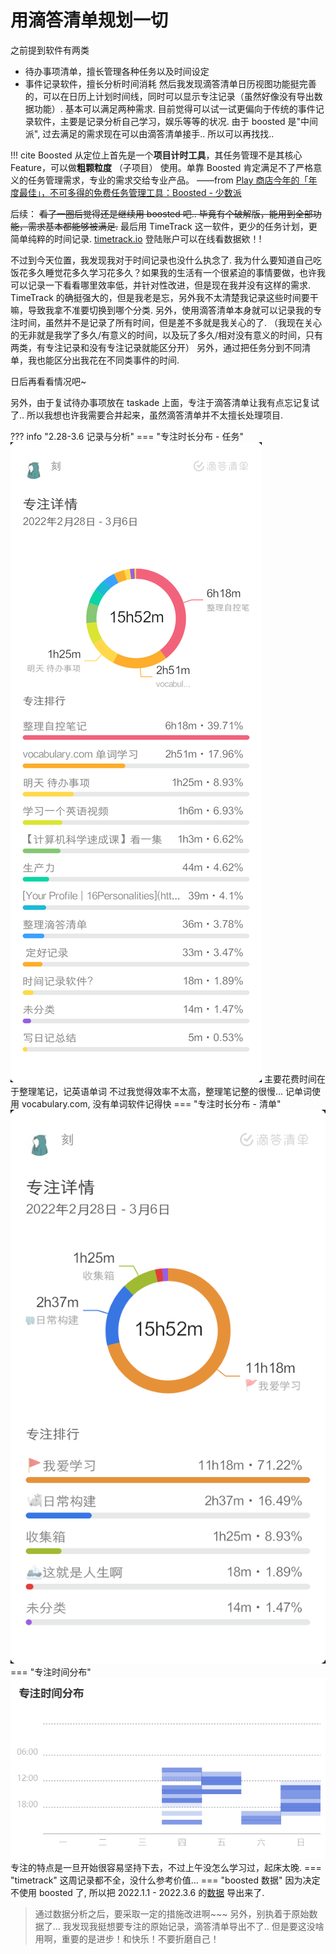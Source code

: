 # 用滴答清单规划一切

之前提到软件有两类

- 待办事项清单，擅长管理各种任务以及时间设定
- 事件记录软件，擅长分析时间消耗
然后我发现滴答清单日历视图功能挺完善的，可以在日历上计划时间线，同时可以显示专注记录（虽然好像没有导出数据功能）. 基本可以满足两种需求.
目前觉得可以试一试更偏向于传统的事件记录软件，主要是记录分析自己学习，娱乐等等的状况. 由于 boosted 是"中间派", 过去满足的需求现在可以由滴答清单接手.. 所以可以再找找..

!!! cite
    Boosted 从定位上首先是一个**项目计时工具**，其任务管理不是其核心 Feature，可以做**粗颗粒度** （子项目） 使用。单靠 Boosted 肯定满足不了严格意义的任务管理需求，专业的需求交给专业产品。
    ——from [Play 商店今年的「年度最佳」，不可多得的免费任务管理工具：Boosted - 少数派](https://sspai.com/post/57563)

后续：
~~看了一圈后觉得还是继续用 boosted 吧.. 毕竟有个破解版，能用到全部功能，需求基本都能够被满足.~~
最后用 TimeTrack 这一软件，更少的任务计划，更简单纯粹的时间记录.
[timetrack.io](https://app.atimelogger.com/#/app/reports) 登陆账户可以在线看数据欸！!

不过到今天位置，我发现我对于时间记录也没什么执念了. 我为什么要知道自己吃饭花多久睡觉花多久学习花多久？如果我的生活有一个很紧迫的事情要做，也许我可以记录一下看看哪里效率低，并针对性改进，但是现在我并没有这样的需求.
TimeTrack 的确挺强大的，但是我老是忘，另外我不太清楚我记录这些时间要干嘛，导致我拿不准要切换到哪个分类.
另外，使用滴答清单本身就可以记录我的专注时间，虽然并不是记录了所有时间，但是差不多就是我关心的了.
（我现在关心的无非就是我学了多久/有意义的时间，以及玩了多久/相对没有意义的时间，只有两类，有专注记录和没有专注记录就能区分开）
另外，通过把任务分到不同清单，我也能区分出我花在不同类事件的时间.

日后再看看情况吧~

另外，由于复试待办事项放在 taskade 上面，专注于滴答清单让我有点忘记复试了.. 所以我想也许我需要合并起来，虽然滴答清单并不太擅长处理项目.

??? info "2.28-3.6 记录与分析"
    === "专注时长分布 - 任务"
        ![](assets/20220306/2022-03-06-20-45-38.png)
        主要花费时间在于整理笔记，记英语单词
        不过我觉得效率不太高，整理笔记整的很慢...
        记单词使用 vocabulary.com, 没有单词软件记得快
    === "专注时长分布 - 清单"
        ![](assets/20220306/2022-03-06-20-47-22.png)
    === "专注时间分布"
        ![](assets/20220306/2022-03-06-20-48-24.png)
        专注的特点是一旦开始很容易坚持下去，不过上午没怎么学习过，起床太晚.
    === "timetrack"
        这周记录都不全，没什么参考价值...
    === "boosted 数据"
        因为决定不使用 boosted 了, 所以把 2022.1.1 - 2022.3.6 的[数据](assets/20220306/boosted%2020220101-20220306.csv) 导出来了.

> 通过数据分析之后，要采取一定的措施改进啊~~~ 另外，别执着于原始数据了... 我发现我挺想要专注的原始记录，滴答清单导出不了.. 但是要这没啥用啊，重要的是进步！和快乐！不要折磨自己！
